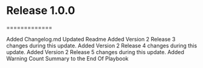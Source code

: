 # Release 1.0.0
=============

Added Changelog.md
Updated Readme
Added Version 2 Release 3 changes during this update.
Added Version 2 Release 4 changes during this update.
Added Version 2 Release 5 changes during this update.
Added Warning Count Summary to the End Of Playbook

